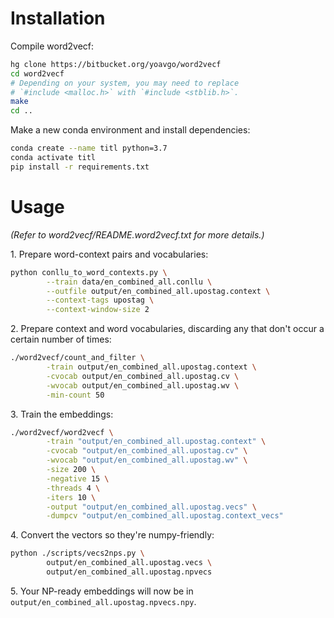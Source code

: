 # Installation
Compile word2vecf:

```bash
hg clone https://bitbucket.org/yoavgo/word2vecf
cd word2vecf
# Depending on your system, you may need to replace 
# `#include <malloc.h>` with `#include <stblib.h>`.
make
cd ..
```

Make a new conda environment and install dependencies:

```bash
conda create --name titl python=3.7
conda activate titl
pip install -r requirements.txt
```

# Usage

_(Refer to word2vecf/README.word2vecf.txt for more details.)_

1\. Prepare word-context pairs and vocabularies:

```bash
python conllu_to_word_contexts.py \
        --train data/en_combined_all.conllu \
        --outfile output/en_combined_all.upostag.context \
        --context-tags upostag \
        --context-window-size 2
```

2\. Prepare context and word vocabularies, discarding any that don't occur a certain number of times:

```bash
./word2vecf/count_and_filter \
        -train output/en_combined_all.upostag.context \
        -cvocab output/en_combined_all.upostag.cv \
        -wvocab output/en_combined_all.upostag.wv \
        -min-count 50
```

3\. Train the embeddings:

```bash
./word2vecf/word2vecf \
        -train "output/en_combined_all.upostag.context" \
        -cvocab "output/en_combined_all.upostag.cv" \
        -wvocab "output/en_combined_all.upostag.wv" \
        -size 200 \
        -negative 15 \
        -threads 4 \
        -iters 10 \
        -output "output/en_combined_all.upostag.vecs" \
        -dumpcv "output/en_combined_all.upostag.context_vecs"
```

4\. Convert the vectors so they're numpy-friendly:

```bash
python ./scripts/vecs2nps.py \
        output/en_combined_all.upostag.vecs \
        output/en_combined_all.upostag.npvecs
```

5\. Your NP-ready embeddings will now be in `output/en_combined_all.upostag.npvecs.npy`.
